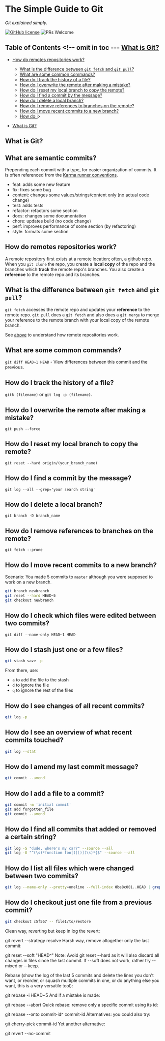# The Simple Guide to Git

_Git explained simply._

[![GitHub license](https://img.shields.io/badge/license-MIT-blue.svg)](https://github.com/siowyisheng/simple-git/blob/master/LICENSE) ![PRs Welcome](https://img.shields.io/badge/PRs-welcome-brightgreen.svg)

## Table of Contents <!-- omit in toc --- [What is Git?](#what-is-git)

- [How do remotes repositories work?](#how-do-remotes-repositories-work)

  - [What is the difference between `git fetch` and `git pull`?](#what-is-the-difference-between-git-fetch-and-git-pull)
  - [What are some common commands?](#what-are-some-common-commands)
  - [How do I track the history of a file?](#how-do-i-track-the-history-of-a-file)
  - [How do I overwrite the remote after making a mistake?](#how-do-i-overwrite-the-remote-after-making-a-mistake)
  - [How do I reset my local branch to copy the remote?](#how-do-i-reset-my-local-branch-to-copy-the-remote)
  - [How do I find a commit by the message?](#how-do-i-find-a-commit-by-the-message)
  - [How do I delete a local branch?](#how-do-i-delete-a-local-branch)
  - [How do I remove references to branches on the remote?](#how-do-i-remove-references-to-branches-on-the-remote)
  - [How do I move recent commits to a new branch?](#how-do-i-move-recent-commits-to-a-new-branch)
  - [How do i](#how-do-i)>

- [What is Git?](#what-is-git)

## What is Git?

## What are semantic commits?

Prepending each commit with a type, for easier organization of commits. It is often referenced from the [Karma runner conventions](http://karma-runner.github.io/0.10/dev/git-commit-msg.html).

- feat: adds some new feature
- fix: fixes some bug
- content: changes some values/strings/content only (no actual code change)
- test: adds tests
- refactor: refactors some section
- docs: changes some documentation
- chore: updates build (no code change)
- perf: improves performance of some section (by refactoring)
- style: formats some section

## How do remotes repositories work?

A remote repository first exists at a remote location; often, a github repo. When you `git clone` the repo, you create a **local copy** of the repo and the branches which **track** the remote repo's branches. You also create a **reference** to the remote repo and its branches.

## What is the difference between `git fetch` and `git pull`?

`git fetch` accesses the remote repo and updates your **reference** to the remote repo. `git pull` does a `git fetch` and also does a `git merge` to merge your reference to the remote branch with your local copy of the remote branch.

See [above](#how-do-remotes-repositories-work) to understand how remote repositories work.

## What are some common commands?

`git diff HEAD~1 HEAD` - View differences between this commit and the previous.

## How do I track the history of a file?

`gitk (filename)` or `git log -p (filename)`.

## How do I overwrite the remote after making a mistake?

`git push --force`

## How do I reset my local branch to copy the remote?

`git reset --hard origin/(your_branch_name)`

## How do I find a commit by the message?

`git log --all --grep='your search string'`

## How do I delete a local branch?

`git branch -D branch_name`

## How do I remove references to branches on the remote?

`git fetch --prune`

## How do I move recent commits to a new branch?

Scenario: You made 5 commits to `master` although you were supposed to work on a new branch.

```bash
git branch newbranch
git reset --hard HEAD~5
git checkout newbranch
```

## How do I check which files were edited between two commits?

`git diff --name-only HEAD~1 HEAD`

## How do I stash just one or a few files?

```bash
git stash save -p
```

From there, use:

- `a` to add the file to the stash
- `d` to ignore the file
- `q` to ignore the rest of the files

## How do I see changes of all recent commits?

```bash
git log -p
```

## How do I see an overview of what recent commits touched?

```bash
git log --stat
```

## How do I amend my last commit message?

```bash
git commit --amend
```

## How do I add a file to a commit?

```bash
git commit -m 'initial commit'
git add forgotten_file
git commit --amend
```

## How do I find all commits that added or removed a certain string?

```bash
git log -S "dude, where's my car?" --source --all
git log -G "^(\s)*function foo[(][)](\s)*{$" --source --all
```

## How do I list all files which were changed between two commits?

```bash
git log --name-only --pretty=oneline --full-index 0be8c001..HEAD | grep -vE '^[0-9a-f]{40} ' | sort | uniq
```

## How do I checkout just one file from a previous commit?

```bash
git checkout c5f567 -- file1/to/restore
```

Clean way, reverting but keep in log the revert:

git revert --strategy resolve <commit>
Harsh way, remove altogether only the last commit:

git reset --soft "HEAD^"
Note: Avoid git reset --hard as it will also discard all changes in files since the last commit. If --soft does not work, rather try --mixed or --keep.

Rebase (show the log of the last 5 commits and delete the lines you don't want, or reorder, or squash multiple commits in one, or do anything else you want, this is a very versatile tool):

git rebase -i HEAD~5
And if a mistake is made:

git rebase --abort
Quick rebase: remove only a specific commit using its id:

git rebase --onto commit-id^ commit-id
Alternatives: you could also try:

git cherry-pick commit-id
Yet another alternative:

git revert --no-commit
